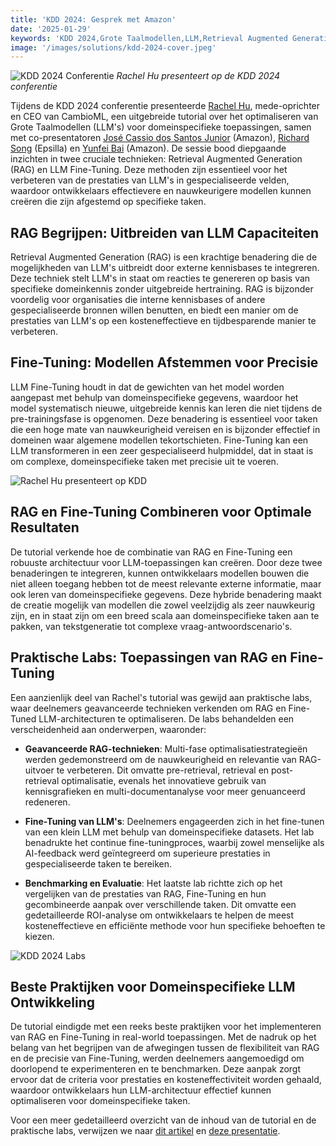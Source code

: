 ```yaml
---
title: 'KDD 2024: Gesprek met Amazon'
date: '2025-01-29'
keywords: 'KDD 2024,Grote Taalmodellen,LLM,Retrieval Augmented Generation,RAG,LLM fine-tuning,Amazon,domeinspecifieke AI,machine learning,conferentie'
image: '/images/solutions/kdd-2024-cover.jpeg'
---
```


![KDD 2024 Conferentie](/images/solutions/kdd-2024-cover.jpeg)
_Rachel Hu presenteert op de KDD 2024 conferentie_

Tijdens de KDD 2024 conferentie presenteerde [Rachel Hu](https://www.linkedin.com/in/rachelsonghu/), mede-oprichter en CEO van CambioML, een uitgebreide tutorial over het optimaliseren van Grote Taalmodellen (LLM's) voor domeinspecifieke toepassingen, samen met co-presentatoren [José Cassio dos Santos Junior](https://www.linkedin.com/in/jcassiojr/) (Amazon), [Richard Song](https://www.linkedin.com/in/renchu-richard-song-a4099247/) (Epsilla) en [Yunfei Bai](https://www.linkedin.com/in/yunfei-felix-bai-909b861/) (Amazon). De sessie bood diepgaande inzichten in twee cruciale technieken: Retrieval Augmented Generation (RAG) en LLM Fine-Tuning. Deze methoden zijn essentieel voor het verbeteren van de prestaties van LLM's in gespecialiseerde velden, waardoor ontwikkelaars effectievere en nauwkeurigere modellen kunnen creëren die zijn afgestemd op specifieke taken.

## RAG Begrijpen: Uitbreiden van LLM Capaciteiten

Retrieval Augmented Generation (RAG) is een krachtige benadering die de mogelijkheden van LLM's uitbreidt door externe kennisbases te integreren. Deze techniek stelt LLM's in staat om reacties te genereren op basis van specifieke domeinkennis zonder uitgebreide hertraining. RAG is bijzonder voordelig voor organisaties die interne kennisbases of andere gespecialiseerde bronnen willen benutten, en biedt een manier om de prestaties van LLM's op een kosteneffectieve en tijdbesparende manier te verbeteren.

## Fine-Tuning: Modellen Afstemmen voor Precisie

LLM Fine-Tuning houdt in dat de gewichten van het model worden aangepast met behulp van domeinspecifieke gegevens, waardoor het model systematisch nieuwe, uitgebreide kennis kan leren die niet tijdens de pre-trainingsfase is opgenomen. Deze benadering is essentieel voor taken die een hoge mate van nauwkeurigheid vereisen en is bijzonder effectief in domeinen waar algemene modellen tekortschieten. Fine-Tuning kan een LLM transformeren in een zeer gespecialiseerd hulpmiddel, dat in staat is om complexe, domeinspecifieke taken met precisie uit te voeren.

![Rachel Hu presenteert op KDD](/images/solutions/kdd-2024-rachel.jpeg)

## RAG en Fine-Tuning Combineren voor Optimale Resultaten

De tutorial verkende hoe de combinatie van RAG en Fine-Tuning een robuuste architectuur voor LLM-toepassingen kan creëren. Door deze twee benaderingen te integreren, kunnen ontwikkelaars modellen bouwen die niet alleen toegang hebben tot de meest relevante externe informatie, maar ook leren van domeinspecifieke gegevens. Deze hybride benadering maakt de creatie mogelijk van modellen die zowel veelzijdig als zeer nauwkeurig zijn, en in staat zijn om een breed scala aan domeinspecifieke taken aan te pakken, van tekstgeneratie tot complexe vraag-antwoordscenario's.

## Praktische Labs: Toepassingen van RAG en Fine-Tuning

Een aanzienlijk deel van Rachel's tutorial was gewijd aan praktische labs, waar deelnemers geavanceerde technieken verkenden om RAG en Fine-Tuned LLM-architecturen te optimaliseren. De labs behandelden een verscheidenheid aan onderwerpen, waaronder:

- **Geavanceerde RAG-technieken**: Multi-fase optimalisatiestrategieën werden gedemonstreerd om de nauwkeurigheid en relevantie van RAG-uitvoer te verbeteren. Dit omvatte pre-retrieval, retrieval en post-retrieval optimalisatie, evenals het innovatieve gebruik van kennisgrafieken en multi-documentanalyse voor meer genuanceerd redeneren.

- **Fine-Tuning van LLM's**: Deelnemers engageerden zich in het fine-tunen van een klein LLM met behulp van domeinspecifieke datasets. Het lab benadrukte het continue fine-tuningproces, waarbij zowel menselijke als AI-feedback werd geïntegreerd om superieure prestaties in gespecialiseerde taken te bereiken.

- **Benchmarking en Evaluatie**: Het laatste lab richtte zich op het vergelijken van de prestaties van RAG, Fine-Tuning en hun gecombineerde aanpak over verschillende taken. Dit omvatte een gedetailleerde ROI-analyse om ontwikkelaars te helpen de meest kosteneffectieve en efficiënte methode voor hun specifieke behoeften te kiezen.

![KDD 2024 Labs](/images/solutions/kdd-2024-labs.jpg)

## Beste Praktijken voor Domeinspecifieke LLM Ontwikkeling

De tutorial eindigde met een reeks beste praktijken voor het implementeren van RAG en Fine-Tuning in real-world toepassingen. Met de nadruk op het belang van het begrijpen van de afwegingen tussen de flexibiliteit van RAG en de precisie van Fine-Tuning, werden deelnemers aangemoedigd om doorlopend te experimenteren en te benchmarken. Deze aanpak zorgt ervoor dat de criteria voor prestaties en kosteneffectiviteit worden gehaald, waardoor ontwikkelaars hun LLM-architectuur effectief kunnen optimaliseren voor domeinspecifieke taken.

Voor een meer gedetailleerd overzicht van de inhoud van de tutorial en de praktische labs, verwijzen we naar [dit artikel](https://dl.acm.org/doi/pdf/10.1145/3637528.3671445) en [deze presentatie](https://docs.google.com/presentation/d/18PJctnI-KbABE1El_AifjN_7eoHatuaoN8-2q57xpSw/edit#slide=id.g2f5cc21ff85_5_1096).
